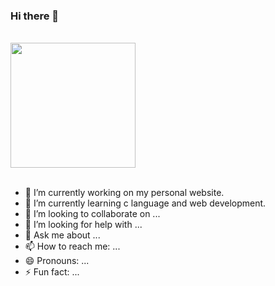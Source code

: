 ### Hi there 👋


<br>

<div id="header" align="left">
  <img src="https://media.giphy.com/media/yALcFbrKshfoY/giphy.gif" width="200"/>
</div>

<br>

- 🔭 I’m currently working on my personal website.
- 🌱 I’m currently learning c language and web development.
- 👯 I’m looking to collaborate on ...
- 🤔 I’m looking for help with ...
- 💬 Ask me about ...
- 📫 How to reach me: ...
- 😄 Pronouns: ...
- ⚡ Fun fact: ...

